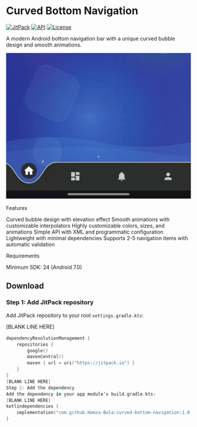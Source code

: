# Curved Bottom Navigation

[![JitPack](https://jitpack.io/v/Hamza-Bula/curved-bottom-navigation.svg)](https://jitpack.io/#Hamza-Bula/curved-bottom-navigation)
[![API](https://img.shields.io/badge/API-24%2B-brightgreen.svg?style=flat)](https://android-arsenal.com/api?level=24)
[![License](https://img.shields.io/badge/License-Apache%202.0-blue.svg)](LICENSE)

A modern Android bottom navigation bar with a unique curved bubble design and smooth animations.

![Demo](art/demo.gif)

Features

Curved bubble design with elevation effect
Smooth animations with customizable interpolators
Highly customizable colors, sizes, and animations
Simple API with XML and programmatic configuration
Lightweight with minimal dependencies
Supports 2-5 navigation items with automatic validation

Requirements

Minimum SDK: 24 (Android 7.0)

## Download

### Step 1: Add JitPack repository

Add JitPack repository to your root `settings.gradle.kts`:

[BLANK LINE HERE]
```kotlin
dependencyResolutionManagement {
    repositories {
        google()
        mavenCentral()
        maven { url = uri("https://jitpack.io") }
    }
}
[BLANK LINE HERE]
Step 2: Add the dependency
Add the dependency in your app module's build.gradle.kts:
[BLANK LINE HERE]
kotlindependencies {
    implementation("com.github.Hamza-Bula:curved-bottom-navigation:1.0.0")
}
